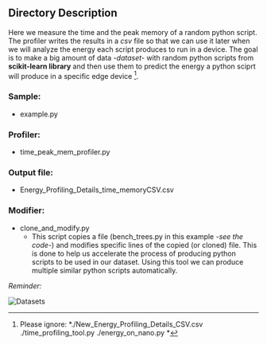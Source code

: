 ## Directory Description

Here we measure the time and the peak memory of a random python script. The profiler writes the results in a *csv* file so that we can use it later when we will analyze the energy each script produces to run in a device. The goal is to make a big amount of data *-dataset-* with random python scripts from **scikit-learn library** and then use them to predict the energy a python sciprt will produce in a specific edge device [^1]. 

### Sample:
- example.py
### Profiler:
- time_peak_mem_profiler.py 
### Output file:
- Energy_Profiling_Details_time_memoryCSV.csv
### Modifier:
- clone_and_modify.py
  - This script copies a file (bench_trees.py in this example *-see the code-*) and modifies specific lines of the copied (or cloned) file. This is done to help us accelerate the process of producing python scripts to be used in our dataset. Using this tool we can produce multiple similar python scripts automatically.  

*Reminder:*

![Datasets](https://user-images.githubusercontent.com/77551993/148947492-3d9177ad-4610-4fb9-820b-7e0c9d093796.png)

[^1]: Please ignore: *./New_Energy_Profiling_Details_CSV.csv ./time_profiling_tool.py ./energy_on_nano.py *
